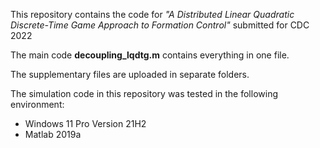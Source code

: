 This repository contains the code for 
_"A Distributed Linear Quadratic Discrete-Time Game Approach to Formation Control"_ submitted for CDC 2022

The main code **decoupling_lqdtg.m** contains everything in one file.

The supplementary files are uploaded in separate folders. 

The simulation code in this repository was tested in the following environment:
- Windows 11 Pro Version 21H2
- Matlab 2019a
